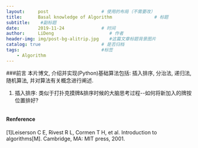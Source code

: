 ```yaml
---
layout:     post                    # 使用的布局（不需要改）
title:      Basal knowledge of Algorithm                # 标题 
subtitle:    #副标题
date:       2019-11-24              # 时间
author:     LiDeng                     # 作者
header-img: img/post-bg-alitrip.jpg    #这篇文章标题背景图片
catalog: true                       # 是否归档
tags:                               #标签
    - Algorithm
---
```

###前言
本片博文, 介绍并实现(Python)基础算法包括: 插入排序, 分治法, 递归法, 随机算法, 并对算法有关概念进行阐述.

1. 插入排序: 类似于打扑克摸牌&排序时候的大脑思考过程--如何将新加入的牌按位置排好?
   ```python
   
   ```




#### Renference 
[1]Leiserson C E, Rivest R L, Cormen T H, et al. Introduction to algorithms[M]. Cambridge, MA: MIT press, 2001.